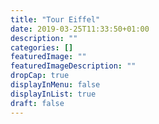 ```yaml
---
title: "Tour Eiffel"
date: 2019-03-25T11:33:50+01:00
description: ""
categories: []
featuredImage: ""
featuredImageDescription: ""
dropCap: true
displayInMenu: false
displayInList: true
draft: false
---
```

